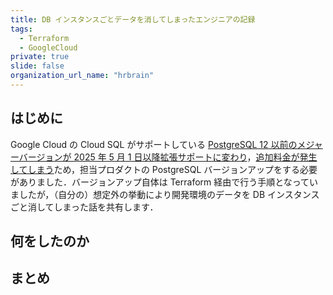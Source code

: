 ```yaml
---
title: DB インスタンスごとデータを消してしまったエンジニアの記録
tags:
  - Terraform
  - GoogleCloud
private: true
slide: false
organization_url_name: "hrbrain"
---
```


## はじめに
Google Cloud の Cloud SQL がサポートしている [PostgreSQL 12 以前のメジャーバージョンが 2025 年 5 月 1 日以降拡張サポートに変わり](https://cloud.google.com/sql/docs/db-versions#database-version-support)，[追加料金が発生してしまう](https://cloud.google.com/sql/pricing#extended-support-pricing)ため，担当プロダクトの PostgreSQL バージョンアップをする必要がありました．バージョンアップ自体は Terraform 経由で行う手順となっていましたが，（自分の）想定外の挙動により開発環境のデータを DB インスタンスごと消してしまった話を共有します．

## 何をしたのか

## まとめ

